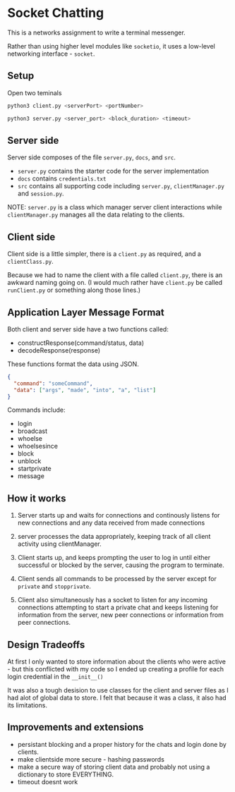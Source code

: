 # Socket Chatting

This is a networks assignment to write a terminal messenger.

Rather than using higher level modules like `socketio`, it uses a low-level networking interface - `socket`.

## Setup

Open two teminals

```bash
python3 client.py <serverPort> <portNumber>
```

```bash
python3 server.py <server_port> <block_duration> <timeout>
```

## Server side

Server side composes of the file `server.py`, `docs`, and `src`.

- `server.py` contains the starter code for the server implementation
- `docs` contains `credentials.txt`
- `src` contains all supporting code including `server.py`, `clientManager.py` and `session.py`.

NOTE: `server.py` is a class which manager server client interactions while `clientManager.py` manages all the data relating to the clients.

## Client side

Client side is a little simpler, there is a `client.py` as required, and a `clientClass.py`.

Because we had to name the client with a file called `client.py`, there is an awkward naming going on. (I would much rather have `client.py` be called `runClient.py` or something along those lines.)

## Application Layer Message Format

Both client and server side have a two functions called:

- constructResponse(command/status, data)
- decodeResponse(response)

These functions format the data using JSON.

```json
{
  "command": "someCommand",
  "data": ["args", "made", "into", "a", "list"]
}
```

Commands include:

- login
- broadcast
- whoelse
- whoelsesince
- block
- unblock
- startprivate
- message

## How it works

1. Server starts up and waits for connections and continously listens for new connections and any data received from made connections

2. server processes the data appropriately, keeping track of all client activity using clientManager.

3. Client starts up, and keeps prompting the user to log in until either successful or blocked by the server, causing the program to terminate.

4. Client sends all commands to be processed by the server except for `private` and `stopprivate`.

5. Client also simultaneously has a socket to listen for any incoming connections attempting to start a private chat and keeps listening for information from the server, new peer connections or information from peer connections.

## Design Tradeoffs

At first I only wanted to store information about the clients who were active - but this conflicted with my code so I ended up creating a profile for each login credential in the `__init__()`

It was also a tough desision to use classes for the client and server files as I had alot of global data to store. I felt that because it was a class, it also had its limitations.

## Improvements and extensions

- persistant blocking and a proper history for the chats and login done by clients.
- make clientside more secure - hashing passwords
- make a secure way of storing client data and probably not using a dictionary to store EVERYTHING.
- timeout doesnt work
